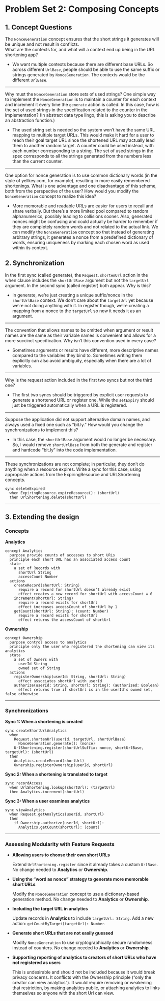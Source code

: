 # Problem Set 2: Composing Concepts

## 1. Concept Questions

The `NonceGeneration` concept ensures that the short strings it generates will be unique and not result in conflicts.  
What are the contexts for, and what will a context end up being in the URL shortening app?  

* We want multiple contexts because there are different base URLs. So across different `UrlBase`, people should be able to use the same suffix or strings generated by `NonceGeneration`. The contexts would be the different `UrlBase`.

---

Why must the `NonceGeneration` store sets of used strings? One simple way to implement the `NonceGeneration` is to maintain a counter for each context and increment it every time the `generate` action is called. In this case, how is the set of used strings in the specification related to the counter in the implementation? (In abstract data type lingo, this is asking you to describe an abstraction function.)  

* The used string set is needed so the system won’t have the same URL mapping to multiple target URLs. This would make it hard for a user to reach their goal target URL since the shortened URL may actually lead them to another random target. A counter could be used instead, with each number corresponding to a string. The set of used strings in the spec corresponds to all the strings generated from the numbers less than the current counter.

---

One option for nonce generation is to use common dictionary words (in the style of yellkey.com, for example), resulting in more easily remembered shortenings. What is one advantage and one disadvantage of this scheme, both from the perspective of the user? How would you modify the `NonceGeneration` concept to realize this idea?  

* More memorable and readable URLs are easier for users to recall and share verbally. But there’s a more limited pool compared to random alphanumerics, possibly leading to collisions sooner. Also, generated nonces might be confusing and could actually be harder to remember if they are completely random words and not related to the actual link. We can modify the `NonceGeneration` concept so that instead of generating arbitrary strings, it generates a nonce from a predefined dictionary of words, ensuring uniqueness by marking each chosen word as used within its context.


## 2. Synchronization

In the first sync (called generate), the `Request.shortenUrl` action in the when clause includes the `shortUrlBase` argument but not the `targetUrl` argument. In the second sync (called register) both appear. Why is this?  

- In generate, we’re just creating a unique suffix/nonce in the `shortUrlBase` context. We don’t care about the `targetUrl` yet because we’re not doing anything with it. In register though, we’re creating a mapping from a nonce to the `targetUrl` so now it needs it as an argument.

---

The convention that allows names to be omitted when argument or result names are the same as their variable names is convenient and allows for a more succinct specification. Why isn’t this convention used in every case?  

- Sometimes arguments or results have different, more descriptive names compared to the variables they bind to. Sometimes writing them explicitly can also avoid ambiguity, especially when there are a lot of variables.

---

Why is the request action included in the first two syncs but not the third one?  

- The first two syncs should be triggered by explicit user requests to generate a shortened URL or register one. While the `setExpiry` should just be triggered automatically when a URL is registered.

---

Suppose the application did not support alternative domain names, and always used a fixed one such as “bit.ly.” How would you change the synchronizations to implement this?  

- In this case, the `shortUrlBase` argument would no longer be necessary. So, I would remove `shortUrlBase` from both the generate and register and hardcode “bit.ly” into the code implementation.

---

These synchronizations are not complete; in particular, they don’t do anything when a resource expires. Write a sync for this case, using appropriate actions from the ExpiringResource and URLShortening concepts.  

```text
sync deleteExpired
  when ExpiringResource.expireResource(): (shortUrl)
  then UrlShortening.delete(shortUrl)
````

---

## 3. Extending the design

### Concepts

**Analytics**

```text
concept Analytics
  purpose provide counts of accesses to short URLs
  principle each short URL has an associated access count
  state
    a set of Records with
      shortUrl String
      accessCount Number
  actions
    createRecord(shortUrl: String)
      require a record for shortUrl doesn’t already exist 
      effect creates a new record for shortUrl with accessCount = 0
    increment(shortUrl: String)
      require a record exists for shortUrl
      effect increases accessCount of shortUrl by 1
    getCount(shortUrl: String): (count: Number)
      require a record exists for shortUrl
      effect returns the accessCount of shortUrl
```

**Ownership**

```text
concept Ownership
  purpose control access to analytics
  principle only the user who registered the shortening can view its analytics
  state
    a set of Owners with
      userId String
      owned set of String
  actions
    registerOwnership(userId: String, shortUrl: String)
      effect associates shortUrl with userId
    authorize(userId: String, shortUrl: String): (authorized: Boolean)
      effect returns true if shortUrl is in the userId’s owned set, false otherwise
```

---

### Synchronizations

**Sync 1: When a shortening is created**

```text
sync createShortUrlAnalytics
  when
    Request.shortenUrl(userId, targetUrl, shortUrlBase)
      NonceGeneration.generate(): (nonce)
    UrlShortening.register(shortUrlSuffix: nonce, shortUrlBase, targetUrl): (shortUrl)
  then
    Analytics.createRecord(shortUrl)
    Ownership.registerOwnership(userId, shortUrl)
```

**Sync 2: When a shortening is translated to target**

```text
sync recordAccess
  when UrlShortening.lookup(shortUrl): (targetUrl)
  then Analytics.increment(shortUrl)
```

**Sync 3: When a user examines analytics**

```text
sync viewAnalytics
  when Request.getAnalytics(userId, shortUrl)
  then
    if Ownership.authorize(userId, shortUrl):
      Analytics.getCount(shortUrl): (count)
```

---

### Assessing Modularity with Feature Requests

* **Allowing users to choose their own short URLs**

  Extend `UrlShortening.register` since it already takes a custom `UrlBase`.
  No change needed to **Analytics** or **Ownership**.

* **Using the “word as nonce” strategy to generate more memorable short URLs**

  Modify the `NonceGeneration` concept to use a dictionary-based generation method.
  No change needed to **Analytics** or **Ownership**.

* **Including the target URL in analytics**

  Update records in **Analytics** to include `targetUrl: String`.
  Add a new action: `getCountByTarget(targetUrl): Number`.

* **Generate short URLs that are not easily guessed**

  Modify `NonceGeneration` to use cryptographically secure randomness instead of counters.
  No change needed to **Analytics** or **Ownership**.

* **Supporting reporting of analytics to creators of short URLs who have not registered as users**

  This is undesirable and should not be included because it would break privacy concerns. It conflicts with the Ownership principle (“only the creator can view analytics”). It would require removing or weakening that restriction, by making analytics public, or attaching analytics to links themselves so anyone with the short Url can view.